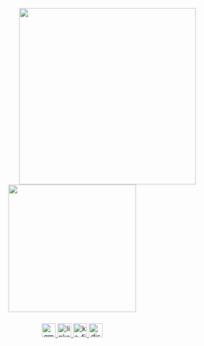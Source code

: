 <img align="right" height="360" src="https://i.imgur.com/2pEdbuQ.gif"  />

###

<div align="center">
  <img height="260" src="https://i.imgur.com/lo9I4su.gif"  />
</div>

###

<div align="center">
  <a href="mailto:lucaswotta@gmail.com" target="_blank">
    <img src="https://img.shields.io/static/v1?message=Gmail&logo=gmail&label=&color=CB6CE6&logoColor=white&labelColor=&style=for-the-badge" height="28" alt="gmail logo"  />
  </a>
  <a href="https://www.linkedin.com/in/lucaswotta/" target="_blank">
    <img src="https://img.shields.io/static/v1?message=LinkedIn&logo=linkedin&label=&color=CB6CE6&logoColor=white&labelColor=&style=for-the-badge" height="28" alt="linkedin logo"  />
  </a>
  <a href="https://ko-fi.com/lucaswotta" target="_blank">
    <img src="https://img.shields.io/static/v1?message=Ko-fi&logo=ko-fi&label=&color=CB6CE6&logoColor=white&labelColor=&style=for-the-badge" height="28" alt="ko-fi logo"  />
  </a>
  <img src="https://img.shields.io/static/v1?message=Discord&logo=discord&label=&color=CB6CE6&logoColor=white&labelColor=&style=for-the-badge" height="28" alt="discord logo"  />
</div>

###
